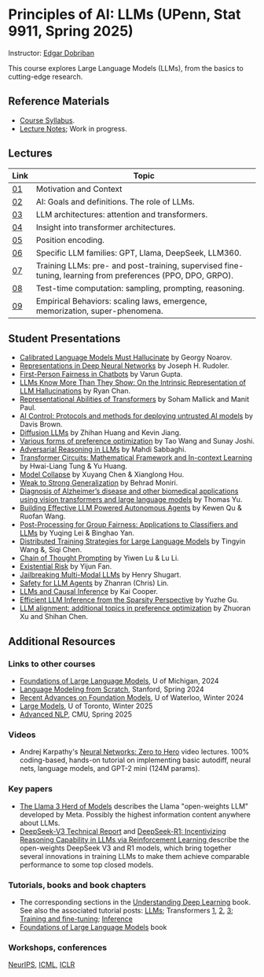 # Principles of AI: LLMs (UPenn, Stat 9911, Spring 2025)

Instructor: [Edgar Dobriban](https://statistics.wharton.upenn.edu/profile/dobriban/)

This course explores Large Language Models (LLMs), from the basics to cutting-edge research. 

## Reference Materials
- [Course Syllabus](https://github.com/dobriban/Principles-of-AI-LLMs/blob/main/syllabus.pdf). 
- [Lecture  Notes](https://github.com/dobriban/Principles-of-AI-LLMs/blob/main/Lec/Stat_9911_Principles_of_AI.pdf); Work in progress.

## Lectures

| Link | Topic |
|------|------------------------------------------------------------|
| [01](https://github.com/dobriban/Principles-of-AI-LLMs/blob/main/Lec/Stat_9911_Lec_01.pdf) | Motivation and Context |
| [02](https://github.com/dobriban/Principles-of-AI-LLMs/blob/main/Lec/Stat_9911_Lec_02.pdf) | AI: Goals and definitions. The role of LLMs. |
| [03](https://github.com/dobriban/Principles-of-AI-LLMs/blob/main/Lec/Stat_9911_Lec_03.pdf) | LLM architectures: attention and transformers. |
| [04](https://github.com/dobriban/Principles-of-AI-LLMs/blob/main/Lec/Stat_9911_Lec_04.pdf) | Insight into transformer architectures. |
| [05](https://github.com/dobriban/Principles-of-AI-LLMs/blob/main/Lec/Stat_9911_Lec_05.pdf) | Position encoding. |
| [06](https://github.com/dobriban/Principles-of-AI-LLMs/blob/main/Lec/Stat_9911_Lec_06.pdf) | Specific LLM families: GPT, Llama, DeepSeek, LLM360. |
| [07](https://github.com/dobriban/Principles-of-AI-LLMs/blob/main/Lec/Stat_9911_Lec_07.pdf) | Training LLMs: pre- and post-training, supervised fine-tuning, learning from preferences (PPO, DPO, GRPO). |
| [08](https://github.com/dobriban/Principles-of-AI-LLMs/blob/main/Lec/Stat_9911_Lec_08.pdf) | Test-time computation: sampling, prompting, reasoning. |
| [09](https://github.com/dobriban/Principles-of-AI-LLMs/blob/main/Lec/Stat_9911_Lec_09.pdf) | Empirical Behaviors: scaling laws, emergence, memorization, super-phenomena. |

## Student Presentations

- [Calibrated Language Models Must Hallucinate](https://github.com/dobriban/Principles-of-AI-LLMs/blob/main/Pres/LLM_hallucination_Noarov.pdf) by Georgy Noarov.
- [Representations in Deep Neural Networks](https://github.com/dobriban/Principles-of-AI-LLMs/blob/main/Pres/STAT9911_representations_Rudoler.pdf) by Joseph H. Rudoler.
- [First-Person Fairness in Chatbots](https://github.com/dobriban/Principles-of-AI-LLMs/blob/main/Pres/varun-slides-ppt.pptx) by Varun Gupta.
- [LLMs Know More Than They Show: On the Intrinsic Representation of LLM Hallucinations](https://github.com/dobriban/Principles-of-AI-LLMs/blob/main/Pres/PrinciplesOfAI-class_presentation.pptx) by Ryan Chan.
- [Representational Abilities of Transformers](https://github.com/dobriban/Principles-of-AI-LLMs/blob/main/Pres/transformer-rep.pdf) by Soham Mallick and Manit Paul.
- [AI Control: Protocols and methods for deploying untrusted AI models](https://github.com/dobriban/Principles-of-AI-LLMs/blob/main/Pres/AI_Control.pdf) by Davis Brown.
- [Diffusion LLMs](https://github.com/dobriban/Principles-of-AI-LLMs/blob/main/Pres/Diffusion_LM.pdf) by Zhihan Huang and Kevin Jiang.
- [Various forms of preference optimization](https://github.com/dobriban/Principles-of-AI-LLMs/blob/main/Pres/Preference_optimization.pdf) by Tao Wang and Sunay Joshi.
- [Adversarial Reasoning in LLMs](https://github.com/dobriban/Principles-of-AI-LLMs/blob/main/Pres/Adversarial_Reasoning.pdf) by Mahdi Sabbaghi.
- [Transformer Circuits: Mathematical Framework and In-context Learning](https://github.com/dobriban/Principles-of-AI-LLMs/blob/main/Pres/Transformer_circuits.pdf) by Hwai-Liang Tung & Yu Huang.
- [Model Collapse](https://github.com/dobriban/Principles-of-AI-LLMs/blob/main/Pres/Model_Collapse.pdf) by Xuyang Chen & Xianglong Hou.
- [Weak to Strong Generalization](https://github.com/dobriban/Principles-of-AI-LLMs/blob/main/Pres/Weak_to_Strong.pdf) by Behrad Moniri.
- [Diagnosis of Alzheimer’s disease and other biomedical applications using vision transformers and large language models](https://github.com/dobriban/Principles-of-AI-LLMs/blob/main/Pres/Presentation_ThomasYu.pptx) by Thomas Yu.
- [Building Effective LLM Powered Autonomous Agents](https://github.com/dobriban/Principles-of-AI-LLMs/blob/main/Pres/AI_Agents.pdf) by Kewen Qu & Ruofan Wang.
- [Post-Processing for Group Fairness: Applications to Classifiers and LLMs](https://github.com/dobriban/Principles-of-AI-LLMs/blob/main/Pres/FairClassifier.pdf) by Yuqing Lei & Binghao Yan.
- [Distributed Training Strategies for Large Language Models](https://github.com/dobriban/Principles-of-AI-LLMs/blob/main/Pres/distributed_strategies.pptx) by Tingyin Wang &, Siqi Chen.
- [Chain of Thought Prompting](https://github.com/dobriban/Principles-of-AI-LLMs/blob/main/Pres/CoT.pdf) by Yiwen Lu & Lu Li.
- [Existential Risk](https://github.com/dobriban/Principles-of-AI-LLMs/blob/main/Pres/x_risk_presentation_pre.pptx) by Yijun Fan.
- [Jailbreaking Multi-Modal LLMs](https://github.com/dobriban/Principles-of-AI-LLMs/blob/main/Pres/HANDOUT_STAT_9911_Presentation_Jailbreaking_Henry_Shugart.pdf) by Henry Shugart.
- [Safety for LLM Agents](https://github.com/dobriban/Principles-of-AI-LLMs/blob/main/Pres/Safety_for_Agents_Presentation.pdf) by Zhanran (Chris) Lin.
- [LLMs and Causal Inference](https://github.com/dobriban/Principles-of-AI-LLMs/blob/main/Pres/Causal.pdf) by Kai Cooper.
- [Efficient LLM Inference from the Sparsity Perspective](https://github.com/dobriban/Principles-of-AI-LLMs/blob/main/Pres/efficient_llms_presentation.pdf) by Yuzhe Gu.
- [LLM alignment: additional topics in preference optimization](https://github.com/dobriban/Principles-of-AI-LLMs/blob/main/Pres/LLM_alignment.pdf) by Zhuoran Xu and Shihan Chen.






## Additional Resources
### Links to other courses
- [Foundations of Large Language Models](https://www.dropbox.com/scl/fo/v3jbijgpew64vv77cpwen/h?rlkey=hx1ux02uvhzdpq6tmbvo0bsuk&e=1&dl=0), U of Michigan, 2024
- [Language Modeling from Scratch](https://stanford-cs336.github.io/spring2024/), Stanford, Spring 2024
- [Recent Advances on Foundation Models](https://cs.uwaterloo.ca/~wenhuche/teaching/cs886/), U of Waterloo, Winter 2024
- [Large Models](https://www.cs.toronto.edu/~cmaddis/courses/csc2541_w25/), U of Toronto, Winter 2025
- [Advanced NLP](https://cmu-l3.github.io/anlp-spring2025/), CMU, Spring 2025

### Videos 
- Andrej Karpathy's [Neural Networks: Zero to Hero](https://www.youtube.com/watch?v=VMj-3S1tku0&list=PLAqhIrjkxbuWI23v9cThsA9GvCAUhRvKZ) video lectures. 100% coding-based, hands-on tutorial on implementing basic autodiff, neural nets, language models, and GPT-2 mini (124M params). 

### Key papers
- [The Llama 3 Herd of Models](https://arxiv.org/abs/2407.21783) describes the Llama "open-weights LLM" developed by Meta. Possibly the highest information content anywhere about LLMs.
- [DeepSeek-V3 Technical Report](https://arxiv.org/abs/2412.19437v1) and [DeepSeek-R1: Incentivizing Reasoning Capability in LLMs via Reinforcement Learning
](https://arxiv.org/abs/2501.12948) describe the open-weights DeepSeek V3 and R1 models, which bring together several innovations in training LLMs to make them achieve comparable performance to some top closed models.

### Tutorials, books and book chapters 
- The corresponding sections in the [Understanding Deep Learning](https://udlbook.github.io/udlbook/) book. See also the associated tutorial posts: [LLMs](https://www.borealisai.com/research-blogs/a-high-level-overview-of-large-language-models/); Transformers [1](https://www.borealisai.com/research-blogs/tutorial-14-transformers-i-introduction/), [2](https://www.borealisai.com/research-blogs/tutorial-16-transformers-ii-extensions/), [3](https://www.borealisai.com/research-blogs/tutorial-17-transformers-iii-training/); [Training and fine-tuning](https://www.borealisai.com/research-blogs/training-and-fine-tuning-large-language-models/);  [Inference](https://www.borealisai.com/research-blogs/speeding-up-inference-in-transformers/)
- [Foundations of Large Language Models](https://arxiv.org/abs/2501.09223) book

### Workshops, conferences
[NeurIPS](https://nips.cc/), [ICML](https://icml.cc/), [ICLR](https://iclr.cc/)


